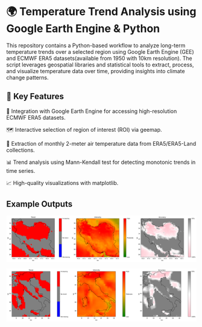 # 🌍 Temperature Trend Analysis using Google Earth Engine & Python
This repository contains a Python-based workflow to analyze long-term temperature trends over a selected region using Google Earth Engine (GEE) and ECMWF ERA5 datasets(available from 1950 with 10km resolution). The script leverages geospatial libraries and statistical tools to extract, process, and visualize temperature data over time, providing insights into climate change patterns.



## 🚀 Key Features

📡 Integration with Google Earth Engine for accessing high-resolution ECMWF ERA5 datasets.

🗺️ Interactive selection of region of interest (ROI) via geemap.

🧊 Extraction of monthly 2-meter air temperature data from ERA5/ERA5-Land collections.

📊 Trend analysis using Mann-Kendall test for detecting monotonic trends in time series.

📈 High-quality visualizations with matplotlib.



## Example Outputs

![image alt](https://github.com/SaeidDaliriSusefi/Air-Temperature-Monitoring/blob/f3aef3564f6d9b1e43a33ee823bf69ed160656ec/Images/Ex1.png)


![image alt](https://github.com/SaeidDaliriSusefi/Air-Temperature-Monitoring/blob/288f6a3fd2f228259e31e0fa51c832c30edf6473/Images/Ex2.png)
